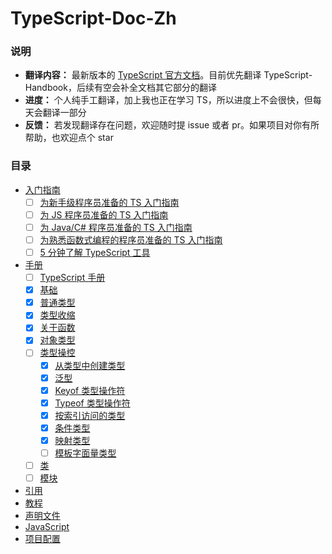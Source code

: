 # TypeScript-Doc-Zh
### 说明

* **翻译内容：** 最新版本的 [TypeScript 官方文档](https://www.typescriptlang.org/docs/)。目前优先翻译 TypeScript-Handbook，后续有空会补全文档其它部分的翻译
* **进度：** 个人纯手工翻译，加上我也正在学习 TS，所以进度上不会很快，但每天会翻译一部分
* **反馈：** 若发现翻译存在问题，欢迎随时提 issue 或者 pr。如果项目对你有所帮助，也欢迎点个 star

### 目录

* [入门指南]()
  - [ ] [为新手级程序员准备的 TS 入门指南]()
  - [ ] [为 JS 程序员准备的 TS 入门指南]()
  - [ ] [为 Java/C# 程序员准备的 TS 入门指南]()
  - [ ] [为熟悉函数式编程的程序员准备的 TS 入门指南]()
  - [ ] [5 分钟了解 TypeScript 工具]()
* [手册](https://github.com/Chorer/TypeScript-Doc-Zh/blob/main/zh/Handbook)
  - [ ] [TypeScript 手册]()  
  - [x] [基础](https://github.com/Chorer/TypeScript-Doc-Zh/blob/main/zh/Handbook/The%20Basics.md)
  - [x] [普通类型](https://github.com/Chorer/TypeScript-Doc-Zh/blob/main/zh/Handbook/Everyday%20Types.md)
  - [x] [类型收缩](https://github.com/Chorer/TypeScript-Doc-Zh/blob/main/zh/Handbook/Narrowing.md)
  - [x] [关于函数](https://github.com/Chorer/TypeScript-Doc-Zh/blob/main/zh/Handbook/More%20on%20Functions.md)
  - [x] [对象类型](https://github.com/Chorer/TypeScript-Doc-Zh/blob/main/zh/Handbook/Object%20Types.md)
  - [ ] [类型操控](https://github.com/Chorer/TypeScript-Doc-Zh/blob/main/zh/Handbook/Type%20Manipulation)
    - [x] [从类型中创建类型](https://github.com/Chorer/TypeScript-Doc-Zh/blob/main/zh/Handbook/Type%20Manipulation/Creating%20Types%20from%20Types.md)
    - [x] [泛型](https://github.com/Chorer/TypeScript-Doc-Zh/blob/main/zh/Handbook/Type%20Manipulation/Generics.md)
    - [x] [Keyof 类型操作符](https://github.com/Chorer/TypeScript-Doc-Zh/blob/main/zh/Handbook/Type%20Manipulation/Keyof%20Type%20Operator.md)
    - [x] [Typeof 类型操作符](https://github.com/Chorer/TypeScript-Doc-Zh/blob/main/zh/Handbook/Type%20Manipulation/Typeof%20Type%20Operator.md)
    - [x] [按索引访问的类型](https://github.com/Chorer/TypeScript-Doc-Zh/blob/main/zh/Handbook/Type%20Manipulation/Indexed%20Access%20Types.md)
    - [x] [条件类型](https://github.com/Chorer/TypeScript-Doc-Zh/blob/main/zh/Handbook/Type%20Manipulation/Conditional%20Types.md)
    - [x] [映射类型](https://github.com/Chorer/TypeScript-Doc-Zh/blob/main/zh/Handbook/Type%20Manipulation/Mapped%20Types.md)
    - [ ] [模板字面量类型](https://github.com/Chorer/TypeScript-Doc-Zh/blob/main/zh/Handbook/Type%20Manipulation/Template%20Literal%20Types.md)
  - [ ] [类]()
  - [ ] [模块]()
* [引用]()
* [教程]()
* [声明文件]()
* [JavaScript]()
* [项目配置]()









